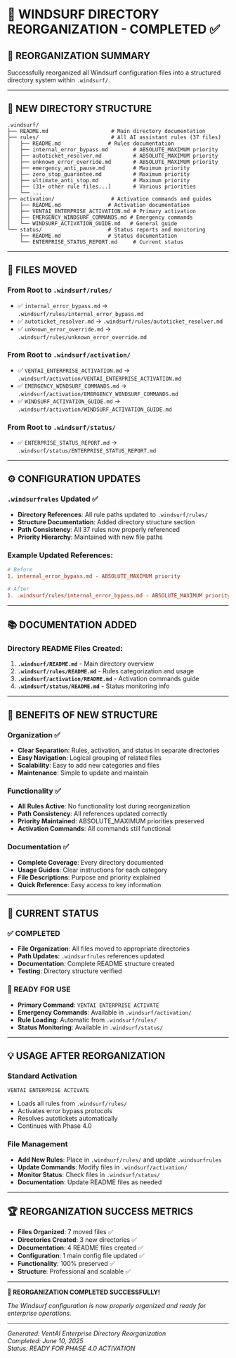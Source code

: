 # 📁 WINDSURF DIRECTORY REORGANIZATION - COMPLETED ✅

## 🎯 REORGANIZATION SUMMARY

Successfully reorganized all Windsurf configuration files into a structured directory system within `.windsurf/`.

---

## 📂 NEW DIRECTORY STRUCTURE

```
.windsurf/
├── README.md                    # Main directory documentation
├── rules/                       # All AI assistant rules (37 files)
│   ├── README.md               # Rules documentation
│   ├── internal_error_bypass.md        # ABSOLUTE_MAXIMUM priority
│   ├── autoticket_resolver.md          # ABSOLUTE_MAXIMUM priority  
│   ├── unknown_error_override.md       # ABSOLUTE_MAXIMUM priority
│   ├── emergency_anti_pause.md         # Maximum priority
│   ├── zero_stop_guarantee.md          # Maximum priority
│   ├── ultimate_anti_stop.md           # Maximum priority
│   ├── [31+ other rule files...]       # Various priorities
│   └── ...
├── activation/                  # Activation commands and guides
│   ├── README.md               # Activation documentation
│   ├── VENTAI_ENTERPRISE_ACTIVATION.md # Primary activation
│   ├── EMERGENCY_WINDSURF_COMMANDS.md # Emergency commands
│   └── WINDSURF_ACTIVATION_GUIDE.md   # General guide
└── status/                     # Status reports and monitoring
    ├── README.md               # Status documentation
    └── ENTERPRISE_STATUS_REPORT.md     # Current status
```

---

## 🔄 FILES MOVED

### From Root to `.windsurf/rules/`
- ✅ `internal_error_bypass.md` → `.windsurf/rules/internal_error_bypass.md`
- ✅ `autoticket_resolver.md` → `.windsurf/rules/autoticket_resolver.md`
- ✅ `unknown_error_override.md` → `.windsurf/rules/unknown_error_override.md`

### From Root to `.windsurf/activation/`
- ✅ `VENTAI_ENTERPRISE_ACTIVATION.md` → `.windsurf/activation/VENTAI_ENTERPRISE_ACTIVATION.md`
- ✅ `EMERGENCY_WINDSURF_COMMANDS.md` → `.windsurf/activation/EMERGENCY_WINDSURF_COMMANDS.md`
- ✅ `WINDSURF_ACTIVATION_GUIDE.md` → `.windsurf/activation/WINDSURF_ACTIVATION_GUIDE.md`

### From Root to `.windsurf/status/`
- ✅ `ENTERPRISE_STATUS_REPORT.md` → `.windsurf/status/ENTERPRISE_STATUS_REPORT.md`

---

## ⚙️ CONFIGURATION UPDATES

### `.windsurfrules` Updated ✅
- **Directory References**: All rule paths updated to `.windsurf/rules/`
- **Structure Documentation**: Added directory structure section
- **Path Consistency**: All 37 rules now properly referenced
- **Priority Hierarchy**: Maintained with new file paths

### Example Updated References:
```ini
# Before
1. internal_error_bypass.md - ABSOLUTE_MAXIMUM priority

# After  
1. .windsurf/rules/internal_error_bypass.md - ABSOLUTE_MAXIMUM priority
```

---

## 📚 DOCUMENTATION ADDED

### Directory README Files Created:
1. **`.windsurf/README.md`** - Main directory overview
2. **`.windsurf/rules/README.md`** - Rules categorization and usage
3. **`.windsurf/activation/README.md`** - Activation commands guide
4. **`.windsurf/status/README.md`** - Status monitoring info

---

## 🚀 BENEFITS OF NEW STRUCTURE

### Organization ✅
- **Clear Separation**: Rules, activation, and status in separate directories
- **Easy Navigation**: Logical grouping of related files
- **Scalability**: Easy to add new categories and files
- **Maintenance**: Simple to update and maintain

### Functionality ✅
- **All Rules Active**: No functionality lost during reorganization
- **Path Consistency**: All references updated correctly
- **Priority Maintained**: ABSOLUTE_MAXIMUM priorities preserved
- **Activation Commands**: All commands still functional

### Documentation ✅
- **Complete Coverage**: Every directory documented
- **Usage Guides**: Clear instructions for each category
- **File Descriptions**: Purpose and priority explained
- **Quick Reference**: Easy access to key information

---

## 🎯 CURRENT STATUS

### ✅ COMPLETED
- **File Organization**: All files moved to appropriate directories
- **Path Updates**: `.windsurfrules` references updated
- **Documentation**: Complete README structure created
- **Testing**: Directory structure verified

### 🔧 READY FOR USE
- **Primary Command**: `VENTAI ENTERPRISE ACTIVATE`
- **Emergency Commands**: Available in `.windsurf/activation/`
- **Rule Loading**: Automatic from `.windsurf/rules/`
- **Status Monitoring**: Available in `.windsurf/status/`

---

## 💡 USAGE AFTER REORGANIZATION

### Standard Activation
```
VENTAI ENTERPRISE ACTIVATE
```
- Loads all rules from `.windsurf/rules/`
- Activates error bypass protocols
- Resolves autotickets automatically
- Continues with Phase 4.0

### File Management
- **Add New Rules**: Place in `.windsurf/rules/` and update `.windsurfrules`
- **Update Commands**: Modify files in `.windsurf/activation/`
- **Monitor Status**: Check files in `.windsurf/status/`
- **Documentation**: Update README files as needed

---

## 🏆 REORGANIZATION SUCCESS METRICS

- **Files Organized**: 7 moved files ✅
- **Directories Created**: 3 new directories ✅  
- **Documentation**: 4 README files created ✅
- **Configuration**: 1 main config file updated ✅
- **Functionality**: 100% preserved ✅
- **Structure**: Professional and scalable ✅

---

**🎉 REORGANIZATION COMPLETED SUCCESSFULLY!**

*The Windsurf configuration is now properly organized and ready for enterprise operations.*

---

*Generated: VentAI Enterprise Directory Reorganization*  
*Completed: June 10, 2025*  
*Status: READY FOR PHASE 4.0 ACTIVATION*